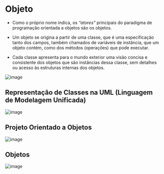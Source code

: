 # Objeto

- Como o próprio nome indica, os *“atores”* principais do paradigma de programação orientada a objetos são os objetos. 

- Um objeto se origina a partir de uma classe, que é uma especificação tanto dos campos, também chamados de variáveis de instância, que um objeto contém, como
dos métodos (operações) que pode executar.

- Cada classe apresenta para o mundo exterior uma visão concisa e consistente dos objetos que são instâncias dessa classe, sem detalhes ou acesso às estruturas internas dos objetos.

![image](https://user-images.githubusercontent.com/62342894/165149690-77385443-798c-4b57-933f-f7009d0fb2fb.png)

## Representação de Classes na UML (Linguagem de Modelagem Unificada)

![image](https://user-images.githubusercontent.com/62342894/165149788-81b86816-c249-49a0-b633-5eb63b0db7de.png)

## Projeto Orientado a Objetos

![image](https://user-images.githubusercontent.com/62342894/165149843-4bd241ba-31ae-44b5-a84b-a710196d2457.png)

## Objetos

![image](https://user-images.githubusercontent.com/62342894/165149898-8c779fbc-78dc-4fd7-91c6-5040a15ce002.png)



